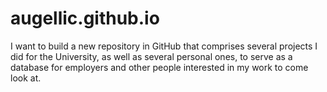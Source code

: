 # augellic.github.io
I want to build a new repository in GitHub that comprises several projects I did for the University, as well as several personal ones, to serve as a database for employers and other people interested in my work to come look at.

